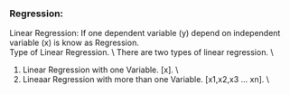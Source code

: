 ### Regression:
Linear Regression: If one dependent variable (y) depend on independent variable (x) is know as Regression. \
Type of Linear Regression.  \ 
There are two types of linear regression. \
1. Linear Regression with one Variable. [x]. \
2. Lineaar Regression with more than one Variable. [x1,x2,x3 ... xn]. \
